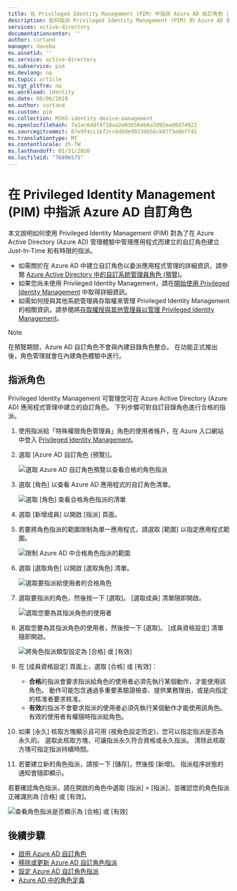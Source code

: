 ```yaml
---
title: 在 Privileged Identity Management (PIM) 中指派 Azure AD 自訂角色 | Microsoft Docs
description: 如何指派 Privileged Identity Management (PIM) 的 Azure AD 自訂角色指派
services: active-directory
documentationcenter: ''
author: curtand
manager: daveba
ms.assetid: ''
ms.service: active-directory
ms.subservice: pim
ms.devlang: na
ms.topic: article
ms.tgt_pltfrm: na
ms.workload: identity
ms.date: 08/06/2019
ms.author: curtand
ms.custom: pim
ms.collection: M365-identity-device-management
ms.openlocfilehash: 7a1ec6ddf4f10aa2e03656eb6a3d92ead0d74922
ms.sourcegitcommit: 67e9f4cc16f2cc6d8de99239b56cb87f3e9bff41
ms.translationtype: MT
ms.contentlocale: zh-TW
ms.lasthandoff: 01/31/2020
ms.locfileid: "76896575"
---
```

# <a name="assign-an-azure-ad-custom-role-in-privileged-identity-management"></a>在 Privileged Identity Management (PIM) 中指派 Azure AD 自訂角色

本文說明如何使用 Privileged Identity Management (PIM) 對為了在 Azure Active Directory (Azure AD) 管理體驗中管理應用程式而建立的自訂角色建立 Just-In-Time 和有時限的指派。

- 如需關於在 Azure AD 中建立自訂角色以委派應用程式管理的詳細資訊，請參閱 [Azure Active Directory 中的自訂系統管理員角色 (預覽)](../users-groups-roles/roles-custom-overview.md)。
- 如果您尚未使用 Privileged Identity Management，請在[開始使用 Privileged Identity Management](pim-getting-started.md) 中取得詳細資訊。
- 如需如何授與其他系統管理員存取權來管理 Privileged Identity Management 的相關資訊，請參閱將[存取權授與其他管理員以管理 Privileged Identity Management](pim-how-to-give-access-to-pim.md)。

> [!NOTE]
> 在預覽期間，Azure AD 自訂角色不會與內建目錄角色整合。 在功能正式推出後，角色管理就會在內建角色體驗中進行。

## <a name="assign-a-role"></a>指派角色

Privileged Identity Management 可管理您可在 Azure Active Directory (Azure AD) 應用程式管理中建立的自訂角色。  下列步驟可對自訂目錄角色進行合格的指派。

1. 使用指派給「特殊權限角色管理員」角色的使用者帳戶，在 Azure 入口網站中登入 [Privileged Identity Management](https://portal.azure.com/?Microsoft_AAD_IAM_enableCustomRoleManagement=true&Microsoft_AAD_IAM_enableCustomRoleAssignment=true&feature.rbacv2roles=true&feature.rbacv2=true&Microsoft_AAD_RegisteredApps=demo#blade/Microsoft_Azure_PIMCommon/CommonMenuBlade/quickStart)。
1. 選取 [Azure AD 自訂角色 (預覽)]。

    ![選取 Azure AD 自訂角色預覽以查看合格的角色指派](./media/azure-ad-custom-roles-assign/view-custom.png)

1. 選取 [角色] 以查看 Azure AD 應用程式的自訂角色清單。

    ![選取 [角色] 查看合格角色指派的清單](./media/azure-ad-custom-roles-assign/view-roles.png)

1. 選取 [新增成員] 以開啟 [指派] 頁面。
1. 若要將角色指派的範圍限制為單一應用程式，請選取 [範圍] 以指定應用程式範圍。

    ![限制 Azure AD 中合格角色指派的範圍](./media/azure-ad-custom-roles-assign/set-scope.png)

1. 選取 [選取角色] 以開啟 [選取角色] 清單。

    ![選取要指派給使用者的合格角色](./media/azure-ad-custom-roles-assign/select-role.png)

1. 選取要指派的角色，然後按一下 [選取]。 [選取成員] 清單隨即開啟。

    ![選取您要為其指派角色的使用者](./media/azure-ad-custom-roles-assign/select-member.png)

1. 選取您要為其指派角色的使用者，然後按一下 [選取]。 [成員資格設定] 清單隨即開啟。

    ![將角色指派類型設定為 [合格] 或 [有效]](./media/azure-ad-custom-roles-assign/membership-settings.png)

1. 在 [成員資格設定] 頁面上，選取 [合格] 或 [有效]：

    - **合格**的指派會要求指派給角色的使用者必須先執行某個動作，才能使用該角色。 動作可能包含通過多重要素驗證檢查、提供業務理由，或是向指定的核准者要求核准。
    - **有效**的指派不會要求指派的使用者必須先執行某個動作才能使用該角色。 有效的使用者有權隨時指派給角色。

1. 如果 [永久] 核取方塊顯示且可用 (視角色設定而定)，您可以指定指派是否為永久的。 選取此核取方塊，可讓指派永久符合資格或永久指派。 清除此核取方塊可指定指派持續時間。
1. 若要建立新的角色指派，請按一下 [儲存]，然後按 [新增]。 指派程序狀態的通知會隨即顯示。

若要確認角色指派，請在開啟的角色中選取 [指派] > [指派]，並確認您的角色指派正確識別為 [合格] 或 [有效]。

 ![查看角色指派是否顯示為 [合格] 或 [有效]](./media/azure-ad-custom-roles-assign/verify-assignments.png)

## <a name="next-steps"></a>後續步驟

- [啟用 Azure AD 自訂角色](azure-ad-custom-roles-assign.md)
- [移除或更新 Azure AD 自訂角色指派](azure-ad-custom-roles-update-remove.md)
- [設定 Azure AD 自訂角色指派](azure-ad-custom-roles-configure.md)
- [Azure AD 中的角色定義](../users-groups-roles/directory-assign-admin-roles.md)
